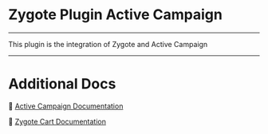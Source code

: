 # Zygote Plugin Active Campaign

---

This plugin is the integration of Zygote and Active Campaign

---

# Additional Docs

:loudspeaker: [Active Campaign Documentation](https://developers.activecampaign.com/reference#overview)

:shopping_cart: [Zygote Cart Documentation](https://escaladesports.github.io/zygote-cart/)